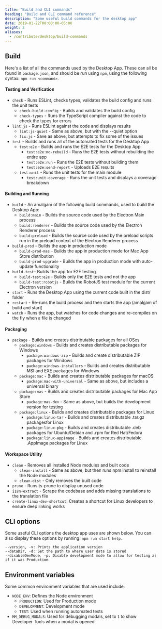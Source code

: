 ```yaml
---
title: "Build and CLI commands"
heading: "Build and CLI command reference"
description: "Some useful build commands for the desktop app"
date: 2019-01-22T00:00:00-05:00
weight: 2
aliases:
  - /contribute/desktop/build-commands
---
```


## Build

Here's a list of all the commands used by the Desktop App. These can all be found in `package.json`, and should be run using `npm`, using the following syntax: ```npm run <command>```.

#### Testing and Verification

* `check` - Runs ESLint, checks types, validates the build config and runs the unit tests
    * `check-build-config` - Builds and validates the build config
    * `check-types` - Runs the TypeScript compiler against the code to check the types for errors
* `lint:js` - Runs ESLint against the code and displays results
    * `lint:js-quiet` - Same as above, but with the --quiet option
    * `fix:js` - Save as above, but attempts to fix some of the issues
* `test` - Builds and runs all of the automated tests for the Desktop App
    * `test:e2e` - Builds and runs the E2E tests for the Desktop App
        * `test:e2e:no-rebuild` - Runs the E2E tests without rebuilding the entire app
        * `test:e2e:run` - Runs the E2E tests without building them
        * `test:e2e:send-report` - Uploads E2E results
    * `test:unit` - Runs the unit tests for the main module
        * `test:unit-coverage` - Runs the unit tests and displays a coverage breakdown

#### Building and Running

* `build` - An amalgam of the following build commands, used to build the Desktop App:
    * `build:main` - Builds the source code used by the Electron Main process
    * `build:renderer` - Builds the source code used by the Electron Renderer process
    * `build:preload` - Builds the source code used by the preload scripts run in the preload context of the Electron Renderer process
* `build-prod` - Builds the app in production mode
    * `build-prod-mas` - Builds the app in production mode for Mac App Store distribution
    * `build-prod-upgrade` - Builds the app in production mode with auto-update functionality
* `build-test`- Builds the app for E2E testing
    * `build-test:e2e` - Builds only the E2E tests and not the app
    * `build-test:robotjs` - Builds the RobotJS test module for the current Electron version
* `start` - Runs the Desktop App using the current code built in the dist/ folder
* `restart` - Re-runs the build process and then starts the app (amalgam of build and start)
* `watch` - Runs the app, but watches for code changes and re-compiles on the fly when a file is changed

#### Packaging

* `package` - Builds and creates distributable packages for all OSes
    * `package:windows` - Builds and creates distributable packages for Windows
        * `package:windows-zip` - Builds and create distributable ZIP packages for Windows
        * `package:windows-installers` - Builds and creates distributable MSI and EXE packages for Windows
    * `package:mac` - Builds and creates distributable packages for macOS
        * `package:mac-with-universal` - Same as above, but includes a universal binary
    * `package:mas` - Builds and creates distributable packages for Mac App Store
        * `package:mas-dev` - Same as above, but builds the development version for testing
    * `package:linux` - Builds and creates distributable packages for Linux
        * `package:linux-tar` - Builds and creates distributable .tar.gz packagesfor Linux
        * `package:linux-pkg` - Builds and creates distributable .deb packages for Ubuntu/Debian and .rpm for Red Hat/Fedora
        * `package:linux-appImage` - Builds and creates distributable .AppImage packages for Linux

#### Workspace Utility

* `clean` - Removes all installed Node modules and built code
    * `clean-install` - Same as above, but then runs npm install to reinstall the Node modules
    * `clean-dist` - Only removes the built code
* `prune` - Runs ts-prune to display unused code
* `i18n-extract` - Scrape the codebase and adds missing translations to the translation file
* `create-linux-dev-shortcut`: Creates a shortcut for Linux developers to ensure deep linking works

## CLI options
Some useful CLI options the desktop app uses are shown below. You can also display these options by running: `npm run start help`.

```
--version, -v: Prints the application version
--dataDir, -d: Set the path to where user data is stored
--disableDevMode, -p: Disable development mode to allow for testing as if it was Production
```

## Environment variables

Some common environment variables that are used include:

- `NODE_ENV`: Defines the Node environment
    - `PRODUCTION`: Used for Production mode
    - `DEVELOPMENT`: Development mode
    - `TEST`: Used when running automated tests
- `MM_DEBUG_MODALS`: Used for debugging modals, set to `1` to show Developer Tools when a modal is opened
